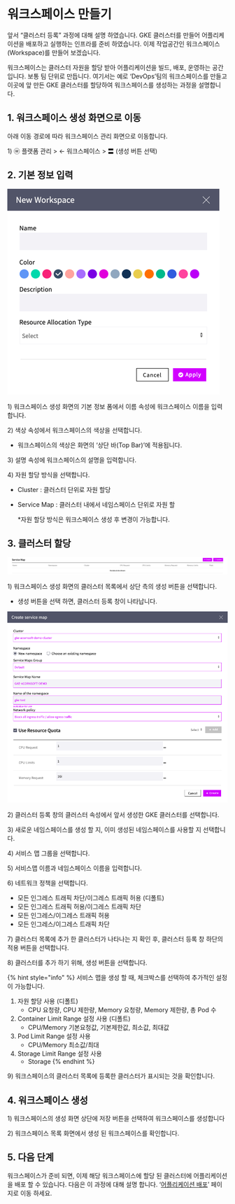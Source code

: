 # 워크스페이스 만들기

앞서 “클러스터 등록” 과정에 대해 설명 하였습니다. GKE 클러스터를 만들어 어플리케이션을 배포하고 실행하는 인프라를 준비 하였습니다. 이제 작업공간인 워크스페이스\(Workspace\)를 만들어 보겠습니다.

워크스페이스는 클러스터 자원을 할당 받아 어플리케이션을 빌드, 배포, 운영하는 공간입니다. 보통 팀 단위로 만듭니다. 여기서는 예로 ‘DevOps’팀의 워크스페이스를 만들고 이곳에 앞 만든 GKE 클러스터를 할당하여 워크스페이스를 생성하는 과정을 설명합니다.

## 1. 워크스페이스 생성 화면으로 이동

아래 이동 경로에 따라 워크스페이스 관리 화면으로 이동합니다. 

1\) ⓦ 플랫폼 관리 &gt; ← 워크스페이스 &gt; 〓 \(생성 버튼 선택\)

## 2. 기본 정보 입력

![\[&#xD654;&#xBA74;\] &#xC6CC;&#xD06C;&#xC2A4;&#xD398;&#xC774;&#xC2A4; &#xC0DD;&#xC131; &#xD654;&#xBA74;&#xC758; &#xAE30;&#xBCF8; &#xC815;&#xBCF4; &#xD3FC;](../.gitbook/assets/2020-10-13-11.24.44.png)

1\) 워크스페이스 생성 화면의 기본 정보 폼에서 이름 속성에 워크스페이스 이름을 입력 합니다. 

2\) 색상 속성에서 워크스페이스의 색상을 선택합니다.

* 워크스페이스의 색상은 화면의 ‘상단 바\(Top Bar\)’에 적용됩니다.

3\) 설명 속성에 워크스페이스의 설명을 입력합니다.

4\) 자원 할당 방식을 선택합니다.

* Cluster : 클러스터 단위로 자원 할당
* Service Map : 클러스터 내에서 네임스페이스 단위로 자원 할

  \*자원 할당 방식은 워크스페이스 생성 후 변경이 가능합니다.

## 3. 클러스터 할당

![\[&#xD654;&#xBA74;\] &#xD074;&#xB7EC;&#xC2A4;&#xD130; &#xBAA9;&#xB85D;&#xC758; &#xD074;&#xB7EC;&#xC2A4;&#xD130; &#xB4F1;&#xB85D; &#xCC3D;](../.gitbook/assets/2020-10-13-1.41.29.png)

1\) 워크스페이스 생성 화면의 클러스터 목록에서 상단 측의 생성 버튼을 선택합니다.

* 생성 버튼을 선택 하면, 클러스터 등록 창이 나타납니다. 

![\[&#xD654;&#xBA74;\] &#xD074;&#xB7EC;&#xC2A4;&#xD130; &#xBAA9;&#xB85D;&#xC758; &#xD074;&#xB7EC;&#xC2A4;&#xD130; &#xB4F1;&#xB85D; &#xCC3D;](../.gitbook/assets/2020-10-13-3.40.54.png)

2\) 클러스터 등록 창의 클러스터 속성에서 앞서 생성한 GKE 클러스터를 선택합니다. 

3\) 새로운 네임스페이스를 생성 할 지, 이미 생성된 네임스페이스를 사용할 지 선택합니다.

4\) 서비스 맵 그룹을 선택합니다.

5\) 서비스맵 이름과 네임스페이스 이름을 입력합니다. 

6\) 네트워크 정책을 선택합니다.

* 모든 인그레스 트래픽 차단/이그레스 트래픽 허용 \(디폴트\)
* 모든 인그레스 트래픽 허용/이그레스 트래픽 차단
* 모든 인그레스/이그레스 트래픽 허용
* 모든 인그레스/이그레스 트래픽 차단

7\) 클러스터 목록에 추가 한 클러스터가 나타나는 지 확인 후, 클러스터 등록 창 하단의 적용 버튼을 선택합니다. 

8\) 클러스터를 추가 하기 위해, 생성 버튼을 선택합니다. 

{% hint style="info" %}
서비스 맵을 생성 할 때, 체크박스를 선택하여 추가적인 설정이 가능합니다.

1. 자원 할당 사용 \(디폴트\)
   * CPU 요청량, CPU 제한량, Memory 요청량, Memory 제한량, 총 Pod 수
2. Container Limit Range 설정 사용 \(디폴트\)
   * CPU/Memory 기본요청값, 기본제한값, 최소값, 최대값
3. Pod Limit Range 설정 사용
   * CPU/Memory 최소값/최대
4. Storage Limit Range 설정 사용
   * Storage 
{% endhint %}

9\) 워크스페이스의 클러스터 목록에 등록한 클러스터가 표시되는 것을 확인합니다.

## 4. 워크스페이스 생성

1\) 워크스페이스의 생성 화면 상단에 저장 버튼을 선택하여 워크스페이스를 생성합니다 

2\) 워크스페이스 목록 화면에서 생성 된 워크스페이스를 확인합니다.

## 5. 다음 단계

워크스페이스가 준비 되면, 이제 해당 워크스페이스에 할당 된 클러스터에 어플리케이션을 배포 할 수 있습니다. 다음은 이 과정에 대해 설명 합니다. ‘[어플리케이션 배포](https://app.gitbook.com/@cocktailcloud/s/cocktail-cloud-kr/~/drafts/-MGHdvr2kHqGlmdxfqQt/undefined-2/untitled)’ 페이지로 이동 하세요.

